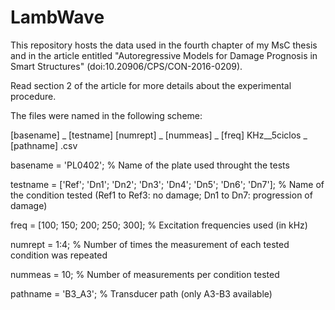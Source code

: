 # LambWave

This repository hosts the data used in the fourth chapter of my MsC thesis and in the article entitled "Autoregressive Models for Damage Prognosis in Smart Structures" (doi:10.20906/CPS/CON-2016-0209).

Read section 2 of the article for more details about the experimental procedure.

The files were named in the following scheme:

[basename] _ [testname] [numrept] _ [nummeas] _ [freq] KHz__5ciclos _ [pathname] .csv

basename = 'PL0402';                                                    % Name of the plate used throught the tests

testname = ['Ref'; 'Dn1'; 'Dn2'; 'Dn3'; 'Dn4'; 'Dn5'; 'Dn6'; 'Dn7'];    % Name of the condition tested (Ref1 to Ref3: no damage; Dn1 to Dn7: progression of damage)

freq = [100; 150; 200; 250; 300];                                       % Excitation frequencies used (in kHz)

numrept = 1:4;                                                          % Number of times the measurement of each tested condition was repeated

nummeas = 10;                                                           % Number of measurements per condition tested

pathname = 'B3_A3';                                                     % Transducer path (only A3-B3 available)
